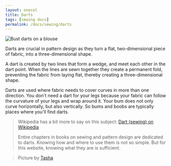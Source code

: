```yaml
---
layout: onecol
title: Darts
tags: [sewing docs]
permalink: /docs/sewing/darts
---
```


![Bust darts on a blouse](/img/sewing/dart.jpg)

Darts are crucial in pattern design as they turn a flat, two-dimensional piece of fabric, into a three-dimensional shape.

A dart is created by two lines that form a wedge, and meet each other in the dart point. When the lines are sewn together they create a permanent fold, preventing the fabric from laying flat, thereby creating a three-dimensional shape.

Darts are used where fabric needs to cover curves in more than one direction. 
You don't need a dart for your legs because your fabric can follow the curvature of your legs and wrap around it. 
Your bum does not only curve horizontally, but also vertically. 
So bums and boobs are typically places where you'll find darts.

> Wikipedia has a bit more to say on this subject: [Dart (sewing) on Wikipedia](http://en.wikipedia.org/wiki/Dart_(sewing))
> 
> Entire chapters in books on sewing and pattern design are dedicated to darts. Knowing how and where to use them is not so simple. But for this website, knowing what they are is sufficient.


> Picture by [Tasha](http://bygumbygolly.com/2013/01/finished-1940s-simplicity-diamonds/) 
